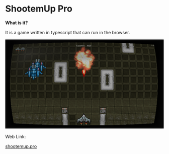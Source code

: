 # ShootemUp Pro

**What is it?**

It is a game written in typescript that can run in the browser.

![Alt Text](./docs/screenshot.png)


Web Link:

[shootemup.pro](http://shootemup.pro)